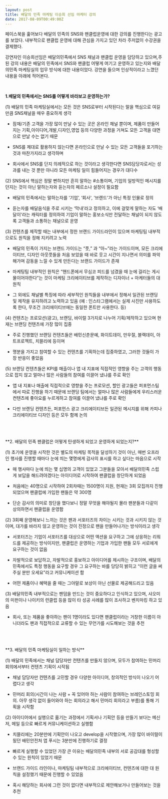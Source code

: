 ```yaml
---
layout: post
title: 배달의 민족 마케팅 이승희 선임 마케터 강의
date: 2017-08-09T00:49:00Z
---
```


페이스북을 훑어보다 배달의 민족의 SNS와 팬클럽운영에 대한 강의를 진행한다는 광고를 보았다. 내부적으로 팬클럽 운영에 대해 관심을 가지고 있던 차라 주저없이 수강권을 결제했다.

강연자인 이승희선임은 배달의민족에서 SNS 채널과 팬클럽 운영을 담당하고 있으며,주된 강의 내용은 배달의 민족에서 SNS와 팬클럽 어떻게 여기고 운영하고 있는지와 배달의민족 마케팅실의 업무 방식에 대한 내용이었다.
강연을 들으며 인상적이라고 느꼈던 내용을 아래에 적어본다.


<br>

**1.배달의 민족에서는 SNS를 어떻게 바라보고 운영하는가?**
<br>

(1) 배달의 민족 마케팅실에서는 모든 것은 SNS로부터 시작된다는 말을 핵심으로 여길만큼 SNS채널을 매우 중요하게 생각

*  잠재/기존 고객을 가장 많이 만날 수 있는 곳은 온라인 채널 뿐이며, 제품이 만들어지는 기획,아이디어,개발,디자인,영업 등의 다양한 과정을 거쳐도 모든 고객을 대면으로 만날 수는 없기 때문

* SNS를 제대로 활용하지 않는다면 온라인으로 만날 수 있는 모든 고객들을 포기하는 것과 마찬가지라고 생각하며

* 회사에서 SNS를 단지 의례적으로 하는 것이라고 생각한다면 SNS담당자로서는 성과를 내는 것 뿐만 아니라 모든 마케팅 일이 힘들어지는 경우가 대다수 


(2) SNS에서 핵심은 정말 뻔하지만 흔히 말하는  #소통이며, 기업의 일방적인 메시지를 던지는 것이 아닌  말하는자와 듣는자의 페르소나 설정이 필요함

* 배달의 민족에서는 말하는자를 ‘기업’, ‘회사', ‘브랜드'가 아닌 특정 인물로 정의 

* 듣는자를 배달음식을 주로 시키는 ‘막내’라고 정의하고, 이에 걸맞게 말하는 자도 ‘배달이'라는 캐릭터를 정의하여 기업이 말하는 홍보소식만 전달하는 채널이 되지 않도록 고객들과 소통하는 채널으로 운영


(3) 컨텐츠를 제작할 때는 내부에서 정한 브랜드 가이드라인이 있으며 마케팅팀 내부적으로도 원칙을 정해 지키려고 노력

* 배달의 민족이 가지는 브랜드 가이드는 “풋,” 과 “아~”라는 가이드이며, 모든 크리에이티브, 디자인 아웃풋들을 처음 보았을 때 바로 웃고 시간이 지나면서 의미를 파악해가며 감동을 느낄 수 있게 만든다는 브랜드 가이드가 존재

* 마케팅팀 내부적인 원칙은 “핸드폰에서 무심코 피드를 넘겼을 때 눈에 걸리는 게시물이어야한다”는 것이 마케팅 크리에이티브를 제작하는 디자이너 + 마케터들의 대원칙 

* 그 외에도 채널별 특징에 따라 세부적인 원칙들을 내부에서 정해서 일관된  브랜딩 및 제작을 유지하려고 노력하고 있음 (예 : 인스타그램에서는 실제 사진만 사용하도록 한다, 무조건 크리에이티브에는 동일한 폰트만 사용한다. 등)


(4) 컨텐츠는 프로모션(광고), 브랜딩, 바이럴 3가지로 나누어 기획/제작하고 있으며 현재는 브랜딩 컨텐츠에 가장 많이 집중

* 주로 진행했던 브랜딩 컨텐츠들은 배민신춘문예, 화이트데이, 만우절, 블랙데이, 아트프로젝트, 치믈리에 등이며 

* 명분을 가지고 참여할 수 있는 컨텐츠를 기획하는데 집중하였고, 그러한 것들이 가장 반응이 좋았음


(5) 브랜딩 컨텐츠들은 KPI를 매출이나 앱 내 지표에 직접적인 영향을 주는 고객의 행동으로 잡지 않고 얼마나 많은 사람들의 참여를 이끌어 냈냐를 주로 확인

* 앱 내 지표나 매출에 직접적으로 영향을 주는 프로모션, 할인 광고들은 퍼포먼스팀에서 따로 진행을 하기 때문에 브랜딩 팀에서는 얼마나 많은 사람들에게 우리스러운 컨텐츠에 좋아요를 누르게하고 참여를 이끌어 냈냐를 주로 확인 

* 다만 브랜딩 컨텐츠든, 퍼포먼스 광고 크리에이티브든 일관된 메시지를 위해 카피나 크리에이티브 디자인 등은 모두 함께 논의
<br>

<br>
<br>
**2. 배달의 민족 팬클럽은 어떻게 탄생하게 되었고 운영하게 되었는지?**
<br>

(1) 초기에 운영을 시작한 것은 별도의 마케팅 목적을 달성하기 것이 아닌, 매번 오프라인 행사를 진행할 때마다 눈에 띄는 몇명에게 감사의 표시를 하고 싶다는 마음으로 시작 

* 매 행사마다 눈에 띄는 몇 십명의 고객이 있었고 그분들을 모아서 배달의민족 스럽게 보답을 해드려야겠다는 아이디어로 시작하여 팬클럽을 창단하게 되었음

* 처음에는 40명으로 시작하여 2회차때는 1500명이 지원, 현재는 3회 모집까지 진행되었으며 팬클럽에 가입한 팬들은 약 300명

* 단순 감사의 의미로 창단을 했다보니 정말 무엇을 해야될지 몰라 팬분들과 다같이 상의하면서 팬클럽을 운영함


(2) 3회째 운영해보니 느끼는 것은 팬과 서포터즈의 차이는 시키는 것과 시키지 않는 것이며, 대가를 바라지 않고 운영하는 것이 진정으로 팬을 만들어나가는 방식이라고 생각

* 서포터즈는 기업이 서포터즈를 대상으로 어떤 액션을 요구하고 그에 상응하는 리워드를 제공하는 방식이지만, 팬클럽은 운영하는 기업과 가입한 팬들 모두 서로에게 요구하는 것이 없음 

* 자발적으로 보답하고, 자발적으로 홍보하고 아이디어를 제시하는 구조이며, 배달의 민족에서도 특정 행동을 요구할 경우 그 요구하는 바를 당당히 밝히고 “이런 글을 써주실 분만 오세요"라고 커뮤니케이션 함

* 어떤 제품이나 혜택을 줄 때는 그야말로 보상이 아닌 선물로 제공해드리고 있음


(3) 배달의민족 내부적으로는 팬덤을 만드는 것이 중요하다고 인식하고 있으며, 샤오미의 미펀이나 나이키의 런클럽 등을 많이 타 성공 사례를 많이 조사하고 벤치마킹 하고 있음 

* 회사, 또는 제품을 좋아하는 팬이 1명이라도 있다면 팬클럽이라는 거창한 이름이 아니더라도 팬과 직접적으로 교류할 수 있는 무언가를 시도해보는 것을 추천
<br>

<br>
<br>
**3. 배달의 민족 마케팅실이 일하는 방식**
<br>

(1) 배달의 민족에서는 채널 담당자만 컨텐츠를 만들지 않으며, 모두가 참여하는 민머리회의에서부터 컨텐츠 기획이 시작됨

* 채널 담당자만 컨텐츠를 고민할 경우 다양한 아이디어, 창의적인 방식이 나오기 어렵다고 생각

* 민머리 회의(시간이 나는 사람 + 꼭 있어야 하는 사람이 참여하는 브레인스토밍 회의. 아무 생각 없이 들어와야 하는 회의라고 해서 민머리 회의라고 부름)를 통해 기획을 시작함


(2) 아이디어에서 실행으로 옮기는 과정에서 기획서나 기획안 등을 만들기 보다는 메신저, 메일 등으로 빠르게 커뮤니케이션하고 실행함 

* 치믈리에는 20분만에 기획안이 나오고 develop을 시작했으며, 가장 많이 바이럴이 됬던 배민안전처 앱 푸시는 3분만에 진행하기로 결정


* 빠르게 실행할 수 있었던 가장 큰 이유는 배달의민족 내부의 서로 공감대를 형성할 수 있는 원칙이 있었기 때문

* 브랜드 가이드 라인이나, 마케팅팀 내부적으로 크리에이티브, 컨텐츠에 대한 대 원칙을 설정했기 때문에 진행할 수 있었음

* 혹시 해당하는 회사에 그런 것이 없다면 내부적으로 제안해보거나 만들어보는 것을 추천










